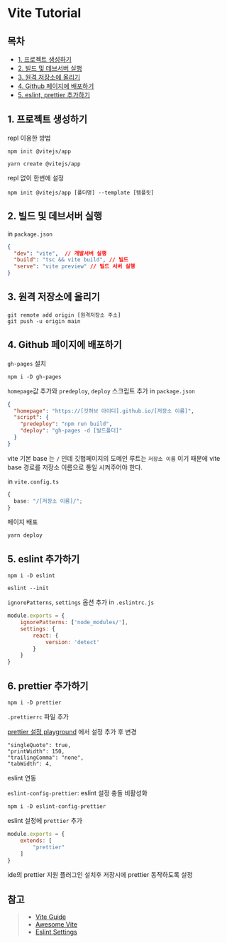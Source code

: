 # Vite Tutorial

## 목차

- [1. 프로젝트 생성하기](#1-프로젝트-생성하기)
- [2. 빌드 및 데브서버 실행](#2-빌드-및-데브서버-실행)
- [3. 원격 저장소에 올리기](#3-원격-저장소에-올리기)
- [4. Github 페이지에 배포하기](#4-Github-페이지에-배포하기)
- [5. eslint, prettier 추가하기](#5-eslint,-prettier-추가하기)

## 1. 프로젝트 생성하기

repl 이용한 방법

```shell
npm init @vitejs/app
```

```shell
yarn create @vitejs/app
```

repl 없이 한번에 설정

```shell
npm init @vitejs/app [폴더명] --template [템플릿]
```

## 2. 빌드 및 데브서버 실행

in `package.json`

```json
{
  "dev": "vite",  // 개발서버 실행
  "build": "tsc && vite build", // 빌드
  "serve": "vite preview" // 빌드 서버 실행
}
```

## 3. 원격 저장소에 올리기

```shell
git remote add origin [원격저장소 주소]
git push -u origin main
```

## 4. Github 페이지에 배포하기
`gh-pages` 설치

```shell
npm i -D gh-pages
```


`homepage`값 추가와 `predeploy`, `deploy` 스크립트 추가 in `package.json`

```json
{
  "homepage": "https://[깃허브 아이디].github.io/[저장소 이름]",
  "script": {
    "predeploy": "npm run build",
    "deploy": "gh-pages -d [빌드폴더]"
  }
}
```

vite 기본 base 는 `/` 인데 깃헙페이지의 도메인 루트는 `저장소 이름` 이기 때문에
vite base 경로를 저장소 이름으로 통일 시켜주어야 한다.

in `vite.config.ts`

```ts
{
  base: "/[저장소 이름]/";
}
```

페이지 배포

```shell
yarn deploy
```

## 5. eslint 추가하기
```shell
npm i -D eslint
```

```shell
eslint --init
```

`ignorePatterns`, `settings` 옵션 추가 in `.eslintrc.js`
```javascript
module.exports = {
    ignorePatterns: ['node_modules/'],
    settings: {
        react: {
            version: 'detect'
        }
    }
}
```

## 6. prettier 추가하기
```shell
npm i -D prettier
```

`.prettierrc` 파일 추가

[prettier 설정 playground](https://prettier.io/playground/) 에서 설정 추가
후 변경
```
"singleQuote": true,
"printWidth": 150,
"trailingComma": "none",
"tabWidth": 4,
```

eslint 연동

`eslint-config-prettier`: eslint 설정 충돌 비활성화
```shell
npm i -D eslint-config-prettier
```

eslint 설정에 `prettier` 추가
```js
module.exports = {
    extends: [
        "prettier"
    ]
}
```

ide의 prettier 지원 플러그인 설치후 저장시에 prettier 동작하도록 설정

## 참고
> - [Vite Guide](https://vitejs.dev/guide/)
> - [Awesome Vite](https://github.com/vitejs/awesome-vite)
> - [Eslint Settings](https://github.com/typescript-eslint/typescript-eslint/blob/master/docs/getting-started/linting/README.md)
